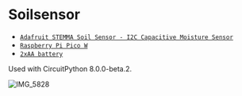 # Soilsensor

* [`Adafruit STEMMA Soil Sensor - I2C Capacitive Moisture Sensor`](https://www.electrokit.com/produkt/jordfuktighetssensor-kapacitiv-i2c/)
* [`Raspberry Pi Pico W`](https://www.electrokit.com/produkt/raspberry-pi-pico-w/)
* [`2xAA battery`](https://www.electrokit.com/produkt/batterihallare-2xaa-box-med-strombrytare-o-sladdar/)

Used with CircuitPython 8.0.0-beta.2.

![IMG_5828](https://user-images.githubusercontent.com/47952/197390814-93bb0ca1-be78-44a3-9b0e-015f796d54e1.jpg)
